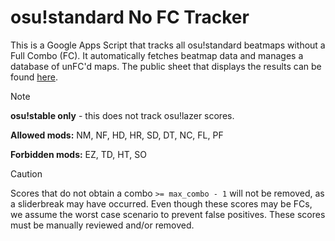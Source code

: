 # osu!standard No FC Tracker

This is a Google Apps Script that tracks all osu!standard beatmaps without a Full Combo (FC). It automatically fetches beatmap data and manages a database of unFC'd maps. The public sheet that displays the results can be found [here](https://docs.google.com/spreadsheets/d/1zaTkQJug5aPn-39Zk6vjhZsRs-cF8dPgfixILvXV6xs/edit?usp=sharing).

> [!NOTE]
> **osu!stable only** - this does not track osu!lazer scores.
>
> **Allowed mods:** NM, NF, HD, HR, SD, DT, NC, FL, PF
>
> **Forbidden mods:** EZ, TD, HT, SO

> [!CAUTION]
> Scores that do not obtain a combo `>= max_combo - 1` will not be removed, as a sliderbreak may have occurred. Even though these scores may be FCs, we assume the worst case scenario to prevent false positives. These scores must be manually reviewed and/or removed.
